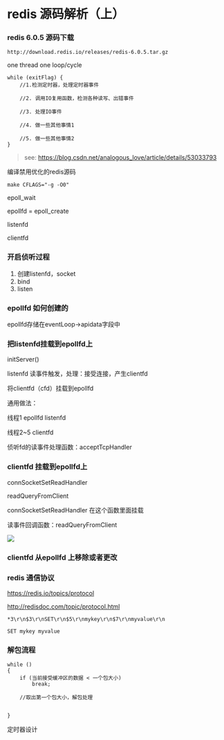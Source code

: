 # redis 源码解析（上）

### redis 6.0.5 源码下载

```
http://download.redis.io/releases/redis-6.0.5.tar.gz
```



one thread one loop/cycle

```
while (exitFlag) {
	//1.检测定时器，处理定时器事件
	
	//2. 调用IO复用函数，检测各种读写、出错事件
	
	//3. 处理IO事件
	
	//4. 做一些其他事情1
	
	//5. 做一些其他事情2
}
```

> see: https://blog.csdn.net/analogous_love/article/details/53033793

编译禁用优化的redis源码

```
make CFLAGS="-g -O0"
```



epoll_wait 

epollfd = epoll_create

listenfd 

clientfd



### 开启侦听过程

1. 创建listenfd，socket
2. bind
3. listen



### epollfd 如何创建的

epollfd存储在eventLoop->apidata字段中



### 把listenfd挂载到epollfd上

initServer()







listenfd 读事件触发，处理：接受连接，产生clientfd

将clientfd（cfd）挂载到epollfd



通用做法：

线程1  epollfd listenfd

线程2~5 clientfd



侦听fd的读事件处理函数：acceptTcpHandler



### clientfd 挂载到epollfd上

connSocketSetReadHandler

readQueryFromClient



connSocketSetReadHandler 在这个函数里面挂载

读事件回调函数：readQueryFromClient



![](redis流程图1.png)

### clientfd 从epollfd 上移除或者更改



### redis 通信协议

https://redis.io/topics/protocol

http://redisdoc.com/topic/protocol.html



```
*3\r\n$3\r\nSET\r\n$5\r\nmykey\r\n$7\r\nmyvalue\r\n
```

```
SET mykey myvalue
```



### 解包流程

```
while ()
{
	if (当前接受缓冲区的数据 < 一个包大小)
		break;
		
	//取出第一个包大小，解包处理
	

}
```

定时器设计